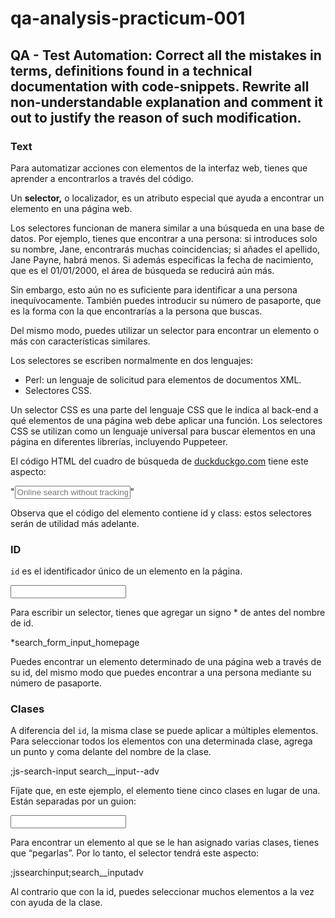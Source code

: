 # qa-analysis-practicum-001
QA - Test Automation: Correct all the mistakes in terms, definitions found in a technical documentation with code-snippets. Rewrite all non-understandable explanation and comment it out to justify the reason of such modification.
------------------------------------------------------------------------------------------------------------------------------------


### Text

Para automatizar acciones con elementos de la interfaz web, tienes que aprender a encontrarlos a través del código.

Un **selector,** o localizador, es un atributo especial que ayuda a encontrar un elemento en una página web.

Los selectores funcionan de manera similar a una búsqueda en una base de datos. Por ejemplo, tienes que encontrar a una persona: si introduces solo su nombre, Jane, encontrarás muchas coincidencias; si añades el apellido, Jane Payne, habrá menos. Si además especificas la fecha de nacimiento, que es el 01/01/2000, el área de búsqueda se reducirá aún más.

Sin embargo, esto aún no es suficiente para identificar a una persona inequívocamente. También puedes introducir su número de pasaporte, que es la forma con la que encontrarías a la persona que buscas.

Del mismo modo, puedes utilizar un selector para encontrar un elemento o más con características similares.

Los selectores se escriben normalmente en dos lenguajes:

- Perl: un lenguaje de solicitud para elementos de documentos XML.
- Selectores CSS.

Un selector CSS es una parte del lenguaje CSS que le indica al back-end a qué elementos de una página web debe aplicar una función. Los selectores CSS se utilizan como un lenguaje universal para buscar elementos en una página en diferentes librerías, incluyendo Puppeteer.

El código HTML del cuadro de búsqueda de [duckduckgo.com](http://duckduckgo.com/) tiene este aspecto:


"<input id="search_form_input_homepage" class="js-search-input search__input--adv" type="text" autocomplete="off" name="q" tabindex="1" value="" autocapitalize="off" autocorrect="off" placeholder="Online search without tracking">"

Observa que el código del elemento contiene id y class: estos selectores serán de utilidad más adelante.

### ID

`id` es el identificador único de un elemento en la página.

<input id="search_form_input_homepage" />

Para escribir un selector, tienes que agregar un signo * de antes del nombre de id.

*search_form_input_homepage

Puedes encontrar un elemento determinado de una página web a través de su id, del mismo modo que puedes encontrar a una persona mediante su número de pasaporte.

### Clases

A diferencia del `id`, la misma clase se puede aplicar a múltiples elementos. Para seleccionar todos los elementos con una determinada clase, agrega un punto y coma delante del nombre de la clase.

;js-search-input search__input--adv

Fíjate que, en este ejemplo, el elemento tiene cinco clases en lugar de una. Están separadas por un guion:

<input class="js-search-input search__input--adv" />

Para encontrar un elemento al que se le han asignado varias clases, tienes que “pegarlas”. Por lo tanto, el selector tendrá este aspecto:

;jssearchinput;search__inputadv

Al contrario que con la id, puedes seleccionar muchos elementos a la vez con ayuda de la clase.
